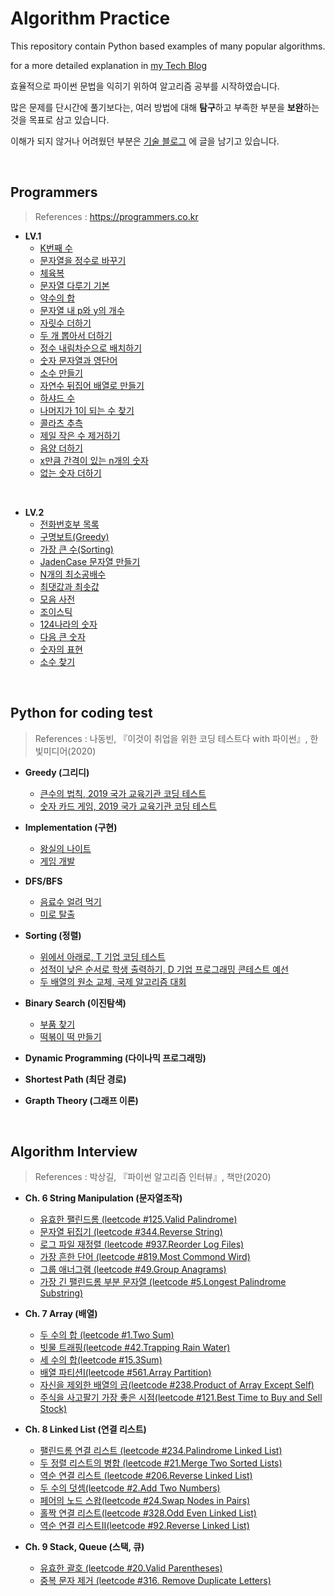 # Algorithm Practice

This repository contain Python based examples of many popular algorithms. 

for a more detailed explanation in [my Tech Blog](https://medium.com/@heeee)  


효율적으로 파이썬 문법을 익히기 위하여 알고리즘 공부를 시작하였습니다.

많은 문제를 단시간에 풀기보다는, 여러 방법에 대해 **탐구**하고 부족한 부분을 **보완**하는 것을 목표로 삼고 있습니다. 

이해가 되지 않거나 어려웠던 부분은 [기술 블로그](https://medium.com/@heeee) 에 글을 남기고 있습니다.


</br>
  
## Programmers  
>References : https://programmers.co.kr  
  
 - **LV.1**
     - [K번째 수](https://github.com/song-hee-1/algorithm-practice/blob/master/programmers/kth-number.py)
     - [문자열을 정수로 바꾸기](https://github.com/song-hee-1/algorithm-practice/blob/master/programmers/string_to_integer.py)
     - [체육복](https://github.com/song-hee-1/algorithm-practice/blob/master/programmers/pe_clothes.py)
     - [문자열 다루기 기본](https://github.com/song-hee-1/algorithm-practice/blob/master/programmers/string_handling.py)
     - [약수의 합](https://github.com/song-hee-1/algorithm-practice/blob/master/programmers/sum_of_divisors.py)
     - [문자열 내 p와 y의 개수](https://github.com/song-hee-1/algorithm-practice/blob/master/programmers/number_of_p_and_y_in_string.py)	
     - [자릿수 더하기](https://github.com/song-hee-1/algorithm-practice/blob/master/programmers/add_digit.py)
     - [두 개 뽑아서 더하기](https://github.com/song-hee-1/algorithm-practice/blob/master/programmers/take_two_and_add.py)
     - [정수 내림차순으로 배치하기](https://github.com/song-hee-1/algorithm-practice/blob/master/programmers/sort_int_to_reverse.py)
     - [숫자 문자열과 영단어](https://github.com/song-hee-1/algorithm-practice/blob/master/programmers/numeric_strings_and_english_words.py)
     - [소수 만들기](https://github.com/song-hee-1/algorithm-practice/blob/master/programmers/make_prime_number.py)  
     - [자연수 뒤집어 배열로 만들기](https://github.com/song-hee-1/algorithm-practice/blob/master/programmers/reverse_natural_number_to_array.py)
     - [하샤드 수](https://github.com/song-hee-1/algorithm-practice/blob/master/programmers/harshad_number.py)
     - [나머지가 1이 되는 수 찾기](https://github.com/song-hee-1/algorithm-practice/blob/master/programmers/find_a_number_whose_remainder_is_1.py)
     - [콜라츠 추측](https://github.com/song-hee-1/algorithm-practice/blob/master/programmers/collatz_conjectur.py)
     - [제일 작은 수 제거하기](https://github.com/song-hee-1/algorithm-practice/blob/master/programmers/remove_the_smallest_number.py)
     - [음양 더하기](https://github.com/song-hee-1/algorithm-practice/blob/master/programmers/add_negative_and_positive_numbers.py)
     - [x만큼 간격이 있는 n개의 숫자](https://github.com/song-hee-1/algorithm-practice/blob/master/programmers/n_numbers_spaced_by_x.py)
     - [없는 숫자 더하기](https://github.com/song-hee-1/algorithm-practice/blob/master/programmers/add_missing_numbers.py)
   
</br>

 - **LV.2**
     - [전화번호부 목록](https://github.com/song-hee-1/algorithm-practice/blob/master/programmers/list_of_phone_book.py)
     - [구명보트(Greedy)](https://github.com/song-hee-1/algorithm-practice/blob/master/programmers/lifeboat.py)
     - [가장 큰 수(Sorting)](https://github.com/song-hee-1/algorithm-practice/blob/master/programmers/the_biggest_number.py)
     - [JadenCase 문자열 만들기](https://github.com/song-hee-1/algorithm-practice/blob/master/programmers/create_jadencase_string.py)
     - [N개의 최소공배수](https://github.com/song-hee-1/algorithm-practice/blob/master/programmers/n_least_common_multiples.py)
     - [최댓값과 최솟값](https://github.com/song-hee-1/algorithm-practice/blob/master/programmers/maximum_and_minimum_number.py)
     - [모음 사전](https://github.com/song-hee-1/algorithm-practice/blob/master/programmers/vowls_dict.py)
     - [조이스틱](https://github.com/song-hee-1/algorithm-practice/blob/master/programmers/joystick.py)
     - [124나라의 숫자](https://github.com/song-hee-1/algorithm-practice/blob/master/programmers/number_of_124_country.py)
     - [다음 큰 숫자](https://github.com/song-hee-1/algorithm-practice/blob/master/programmers/next_big_number.py)
     - [숫자의 표현](https://github.com/song-hee-1/algorithm-practice/blob/master/programmers/representation_of_numbers.py)
     - [소수 찾기](https://github.com/song-hee-1/algorithm-practice/blob/master/programmers/find_decimals.py)

</br>

## Python for coding test  
>References : 나동빈, 『이것이 취업을 위한 코딩 테스트다 with 파이썬』, 한빛미디어(2020)   
   
 - **Greedy (그리디)**  
    - [큰수의 법칙, 2019 국가 교육기관 코딩 테스트](https://github.com/song-hee-1/algorithm-practice/blob/master/python-for-coding-test/greedy/exercise.1.py)  
    -  [숫자 카드 게임, 2019 국가 교육기관 코딩 테스트](https://github.com/song-hee-1/algorithm-practice/tree/master/python-for-coding-test/greedy/exercise.2.py)  
  
  
 - **Implementation (구현)**  
    - [왕실의 나이트](https://github.com/song-hee-1/algorithm-practice/blob/master/python-for-coding-test/implementation/exercise.1.py)  
    - [게임 개발](https://github.com/song-hee-1/algorithm-practice/blob/master/python-for-coding-test/implementation/exercise.2.py)  
  
  
 - **DFS/BFS**  
    - [음료수 얼려 먹기](https://github.com/song-hee-1/algorithm-practice/blob/master/python-for-coding-test/DFS%26BFS/exercise.1.py)  
    - [미로 탈출](https://github.com/song-hee-1/algorithm-practice/blob/master/python-for-coding-test/DFS&BFS/exercise.2.py)  
  
  
 - **Sorting (정렬)**  
    - [위에서 아래로, T 기업 코딩 테스트](https://github.com/song-hee-1/algorithm-practice/blob/master/python-for-coding-test/sorting/exercise.1.py)  
    - [성적이 낮은 순서로 학생 출력하기, D 기업 프로그래밍 콘테스트 예선](https://github.com/song-hee-1/algorithm-practice/blob/master/python-for-coding-test/sorting/exercise.2.py)  
    - [두 배열의 원소 교체, 국제 알고리즘 대회](https://github.com/song-hee-1/algorithm-practice/blob/master/python-for-coding-test/sorting/exercise.3.py)  
  
  
 - **Binary Search (이진탐색)**  
    - [부품 찾기](https://github.com/song-hee-1/algorithm-practice/blob/master/python-for-coding-test/binary-search/exercise.1.py)  
    - [떡볶이 떡 만들기](https://github.com/song-hee-1/algorithm-practice/blob/master/python-for-coding-test/binary-search/exercise.2.py)  
  
   
 - **Dynamic Programming (다이나믹 프로그래밍)**  
  
 - **Shortest Path (최단 경로)**  
 - **Grapth Theory (그래프 이론)**

</br>

## Algorithm Interview
>References : 박상길, 『파이썬 알고리즘 인터뷰』, 책만(2020)
   
 - **Ch. 6 String Manipulation (문자열조작)**
   - [유효한 팰린드롬 (leetcode #125.Valid Palindrome)](https://github.com/song-hee-1/algorithm-practice/blob/master/algorithm-interview/125.valid_palindrome.py)
   - [문자열 뒤집기 (leetcode #344.Reverse String)](https://github.com/song-hee-1/algorithm-practice/blob/master/algorithm-interview/344.reverse_string.py)
   - [로그 파일 재정렬 (leetcode #937.Reorder Log Files)](https://github.com/song-hee-1/algorithm-practice/blob/master/algorithm-interview/937.reorder_log_files.py)
   - [가장 흔한 단어 (leetcode #819.Most Commond Wird)](https://github.com/song-hee-1/algorithm-practice/blob/master/algorithm-interview/819.most_common_word.py)
   - [그룹 애너그램 (leetcode #49.Group Anagrams)](https://github.com/song-hee-1/algorithm-practice/blob/master/algorithm-interview/49.group-anagrams.py)
   - [가장 긴 팰린드롬 부분 문자열 (leetcode #5.Longest Palindrome Substring)](https://github.com/song-hee-1/algorithm-practice/blob/master/algorithm-interview/5.longest-palindromic-substring.py)
   

 - **Ch. 7 Array (배열)**
     - [두 수의 합 (leetcode #1.Two Sum)](https://github.com/song-hee-1/algorithm-practice/blob/master/algorithm-interview/1.two_sum.py)
     - [빗물 트래핑(leetcode #42.Trapping Rain Water)](https://github.com/song-hee-1/algorithm-practice/blob/master/algorithm-interview/42.trapping-rain-water.py)
     - [세 수의 합(leetcode #15.3Sum)](https://github.com/song-hee-1/algorithm-practice/blob/master/algorithm-interview/15.3sum.py) 
     - [배열 파티션I(leetcode #561.Array Partition)](https://github.com/song-hee-1/algorithm-practice/blob/master/algorithm-interview/561.array-partition-i.py)
     - [자신을 제외한 배열의 곱(leetcode #238.Product of Array Except Self)](https://github.com/song-hee-1/algorithm-practice/blob/master/algorithm-interview/238.product-of-array-except-self.py)
     - [주식을 사고팔기 가장 좋은 시점(leetcode #121.Best Time to Buy and Sell Stock)](https://github.com/song-hee-1/algorithm-practice/blob/master/algorithm-interview/121.best-time-to-buy-and-sell-stock.py)
  

 - **Ch. 8 Linked List (연결 리스트)** 
   - [팰린드롬 연결 리스트 (leetcode #234.Palindrome Linked List)](https://github.com/song-hee-1/algorithm-practice/blob/master/algorithm-interview/234.palindrome-linked-list.py)
   - [두 정렬 리스트의 병합 (leetcode #21.Merge Two Sorted Lists)](https://github.com/song-hee-1/algorithm-practice/blob/master/algorithm-interview/21.merge-two-sorted-lists.py)
   - [역순 연결 리스트 (leetcode #206.Reverse Linked List)](https://github.com/song-hee-1/algorithm-practice/blob/master/algorithm-interview/206.reverse-linked-list.py)
   - [두 수의 덧셈(leetcode #2.Add Two Numbers)](https://github.com/song-hee-1/algorithm-practice/blob/master/algorithm-interview/2.add-two-numbers.py)
   - [페어의 노드 스왑(leetcode #24.Swap Nodes in Pairs)](https://github.com/song-hee-1/algorithm-practice/blob/master/algorithm-interview/24.swap-nodes-in-pairs.py)
   - [홀짝 연결 리스트(leetcode #328.Odd Even Linked List)](https://github.com/song-hee-1/algorithm-practice/blob/master/algorithm-interview/328.odd-even-linked-list.py)
   - [역순 연결 리스트II(leetcode #92.Reverse Linked List)](https://github.com/song-hee-1/algorithm-practice/blob/master/algorithm-interview/92.reverse-linked-list2.py)


 - **Ch. 9 Stack, Queue (스택, 큐)**
   - [유효한 괄호 (leetcode #20.Valid Parentheses)](https://github.com/song-hee-1/algorithm-practice/blob/master/20.valid_parentheses.py)
   - [중복 문자 제거 (leetcode #316. Remove Duplicate Letters)](https://github.com/song-hee-1/algorithm-practice/blob/master/316.remove_duplicate_letters.py)